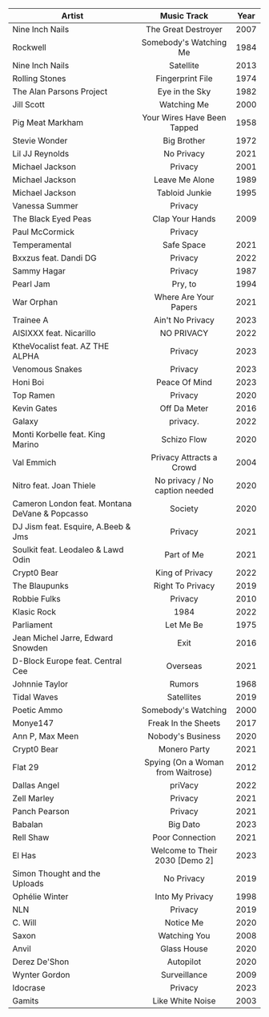 | Artist| Music Track | Year
| ----- | :---: | ---
| Nine Inch Nails | The Great Destroyer | 2007
| Rockwell | Somebody's Watching Me | 1984 
| Nine Inch Nails | Satellite | 2013
| Rolling Stones | Fingerprint File | 1974
| The Alan Parsons Project | Eye in the Sky | 1982
| Jill Scott | Watching Me | 2000
| Pig Meat Markham | Your Wires Have Been Tapped | 1958
| Stevie Wonder | Big Brother | 1972
| Lil JJ Reynolds | No Privacy | 2021
| Michael Jackson | Privacy | 2001
| Michael Jackson | Leave Me Alone | 1989
| Michael Jackson | Tabloid Junkie | 1995
| Vanessa Summer | Privacy
| The Black Eyed Peas | Clap Your Hands | 2009
| Paul McCormick | Privacy
| Temperamental | Safe Space | 2021
| Bxxzus feat. Dandi DG | Privacy | 2022
| Sammy Hagar | Privacy | 1987
| Pearl Jam | Pry, to | 1994
| War Orphan | Where Are Your Papers | 2021
| Trainee A | Ain't No Privacy | 2023
| AISIXXX feat. Nicarillo | NO PRIVACY | 2022
| KtheVocalist feat. AZ THE ALPHA | Privacy | 2023
| Venomous Snakes | Privacy | 2023
| Honi Boi | Peace Of Mind | 2023
| Top Ramen | Privacy | 2020
| Kevin Gates | Off Da Meter | 2016
| Galaxy | privacy. | 2022
| Monti Korbelle feat. King Marino | Schizo Flow | 2020
| Val Emmich | Privacy Attracts a Crowd | 2004
| Nitro feat. Joan Thiele | No privacy / No caption needed | 2020
| Cameron London feat. Montana DeVane & Popcasso | Society | 2020
| DJ Jism feat. Esquire, A.Beeb & Jms | Privacy | 2021
| Soulkit feat. Leodaleo & Lawd Odin | Part of Me | 2021
| Crypt0 Bear | King of Privacy | 2022
| The Blaupunks | Right To Privacy | 2019
| Robbie Fulks | Privacy | 2010
| Klasic Rock | 1984 | 2022
| Parliament | Let Me Be | 1975
| Jean Michel Jarre, Edward Snowden | Exit | 2016
| D-Block Europe feat.  Central Cee | Overseas | 2021
| Johnnie Taylor | Rumors | 1968
| Tidal Waves | Satellites | 2019
| Poetic Ammo | Somebody's Watching | 2000
| Monye147 | Freak In the Sheets | 2017
| Ann P, Max Meen | Nobody's Business | 2020
| Crypt0 Bear | Monero Party | 2021
| Flat 29 | Spying (On a Woman from Waitrose) | 2012
| Dallas Angel | priVacy | 2022
| Zell Marley | Privacy | 2021
| Panch Pearson | Privacy | 2021
| Babalan | Big Dato | 2023
| Rell Shaw | Poor Connection | 2021
| El Has | Welcome to Their 2030 [Demo 2] | 2023
| Simon Thought and the Uploads | No Privacy | 2019
| Ophélie Winter | Into My Privacy | 1998
| NLN | Privacy | 2019
| C. Will | Notice Me | 2020
| Saxon |  Watching You | 2008
| Anvil | Glass House | 2020
| Derez De'Shon | Autopilot | 2020
| Wynter Gordon | Surveillance | 2009
| Idocrase | Privacy | 2023
| Gamits | Like White Noise | 2003
